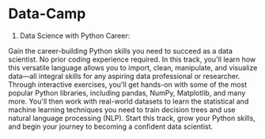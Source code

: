 # Data-Camp
1. Data Science with Python Career:

Gain the career-building Python skills you need to succeed as a data scientist. No prior coding experience required.
In this track, you'll learn how this versatile language allows you to import, clean, manipulate, and 
visualize data—all integral skills for any aspiring data professional or researcher. Through interactive 
exercises, you'll get hands-on with some of the most popular Python libraries, including pandas, NumPy, Matplotlib, 
and many more. You'll then work with real-world datasets to learn the statistical and machine learning techniques you 
need to train decision trees and use natural language processing (NLP). Start this track, grow your Python skills,
and begin your journey to becoming a confident data scientist.
